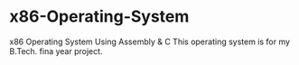 # x86-Operating-System
x86 Operating System Using Assembly &amp; C
This operating system is for my B.Tech. fina year project.
